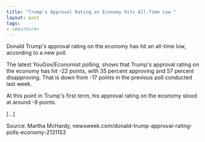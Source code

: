 ```yaml
---
title: "Trump's Approval Rating on Economy Hits All-Time Low "
layout: post
tags:
- <#Author#>
---
```


Donald Trump's approval rating on the economy has hit an all-time low, according to a new poll.

The latest YouGov/Economist polling, shows that Trump's approval rating on the economy has hit -22 points, with 35 percent approving and 57 percent disapproving. That is down from -17 points in the previous poll conducted last week.

At this point in Trump's first term, his approval rating on the economy stood at around -9 points.

[...]

Source: Martha McHardy, newsweek.com/donald-trump-approval-rating-polls-economy-2131153
